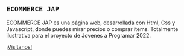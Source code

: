 ## `ECOMMERCE JAP`

ECOMMERCE JAP es una  página web, desarrollada con Html, Css y Javascript, donde puedes mirar precios o comprar items.
Totalmente ilustrativa para el proyecto de Jovenes a Programar 2022.

[¡Visítanos!](https://jimenaagomez.github.io/home.html) 
